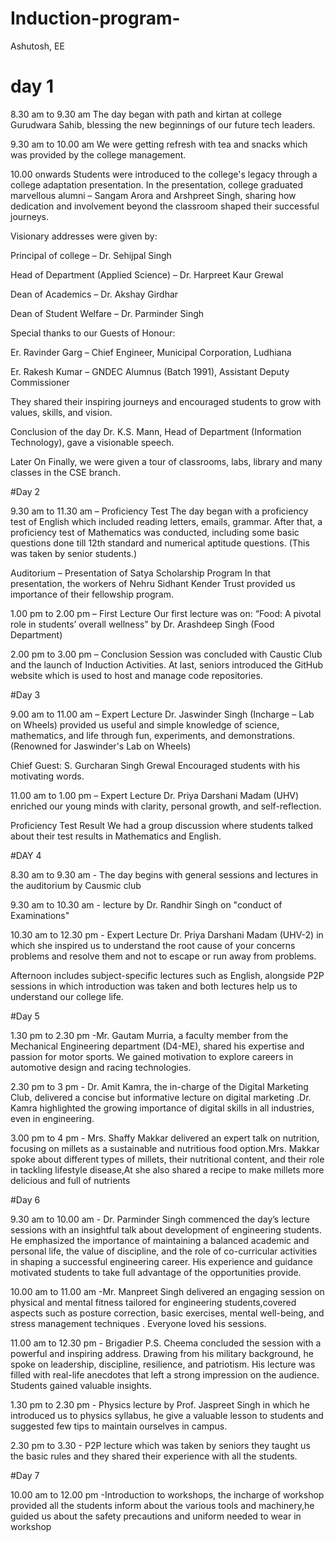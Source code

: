 # Induction-program-
Ashutosh, EE
# day 1

8.30 am to 9.30 am The day began with path and kirtan at college Gurudwara Sahib, blessing the new beginnings of our future tech leaders.

9.30 am to 10.00 am We were getting refresh with tea and snacks which was provided by the college management.

10.00 onwards Students were introduced to the college's legacy through a college adaptation presentation. In the presentation, college graduated marvellous alumni – Sangam Arora and Arshpreet Singh, sharing how dedication and involvement beyond the classroom shaped their successful journeys.

Visionary addresses were given by:

Principal of college – Dr. Sehijpal Singh

Head of Department (Applied Science) – Dr. Harpreet Kaur Grewal

Dean of Academics – Dr. Akshay Girdhar

Dean of Student Welfare – Dr. Parminder Singh

Special thanks to our Guests of Honour:

Er. Ravinder Garg – Chief Engineer, Municipal Corporation, Ludhiana

Er. Rakesh Kumar – GNDEC Alumnus (Batch 1991), Assistant Deputy Commissioner

They shared their inspiring journeys and encouraged students to grow with values, skills, and vision.

Conclusion of the day Dr. K.S. Mann, Head of Department (Information Technology), gave a visionable speech.

Later On Finally, we were given a tour of classrooms, labs, library and many classes in the CSE branch.

#Day 2

9.30 am to 11.30 am – Proficiency Test The day began with a proficiency test of English which included reading letters, emails, grammar. After that, a proficiency test of Mathematics was conducted, including some basic questions done till 12th standard and numerical aptitude questions. (This was taken by senior students.)

Auditorium – Presentation of Satya Scholarship Program In that presentation, the workers of Nehru Sidhant Kender Trust provided us importance of their fellowship program.

1.00 pm to 2.00 pm – First Lecture Our first lecture was on: “Food: A pivotal role in students’ overall wellness” by Dr. Arashdeep Singh (Food Department)

2.00 pm to 3.00 pm – Conclusion Session was concluded with Caustic Club and the launch of Induction Activities. At last, seniors introduced the GitHub website which is used to host and manage code repositories.

#Day 3

9.00 am to 11.00 am – Expert Lecture Dr. Jaswinder Singh (Incharge – Lab on Wheels) provided us useful and simple knowledge of science, mathematics, and life through fun, experiments, and demonstrations. (Renowned for Jaswinder's Lab on Wheels)

Chief Guest: S. Gurcharan Singh Grewal Encouraged students with his motivating words.

11.00 am to 1.00 pm – Expert Lecture Dr. Priya Darshani Madam (UHV) enriched our young minds with clarity, personal growth, and self-reflection.

Proficiency Test Result We had a group discussion where students talked about their test results in Mathematics and English.

#DAY 4

8.30 am to 9.30 am - The day begins with general sessions and lectures in the auditorium by Causmic club

9.30 am to 10.30 am - lecture by Dr. Randhir Singh on "conduct of Examinations"

10.30 am to 12.30 pm - Expert Lecture Dr. Priya Darshani Madam (UHV-2) in which she inspired us to understand the root cause of your concerns problems and resolve them and not to escape or run away from problems.

Afternoon includes subject-specific lectures such as English, alongside P2P sessions in which introduction was taken and both lectures help us to understand our college life.

#Day 5

1.30 pm to 2.30 pm -Mr. Gautam Murria, a faculty member from the Mechanical Engineering department (D4-ME), shared his expertise and passion for motor sports. We gained motivation to explore careers in automotive design and racing technologies.

2.30 pm to 3 pm - Dr. Amit Kamra, the in-charge of the Digital Marketing Club, delivered a concise but informative lecture on digital marketing .Dr. Kamra highlighted the growing importance of digital skills in all industries, even in engineering.

3.00 pm to 4 pm - Mrs. Shaffy Makkar delivered an expert talk on nutrition, focusing on millets as a sustainable and nutritious food option.Mrs. Makkar spoke about different types of millets, their nutritional content, and their role in tackling lifestyle disease,At she also shared a recipe to make millets more delicious and full of nutrients

#Day 6

9.30 am to 10.00 am - Dr. Parminder Singh commenced the day’s lecture sessions with an insightful talk about development of engineering students. He emphasized the importance of maintaining a balanced academic and personal life, the value of discipline, and the role of co-curricular activities in shaping a successful engineering career. His experience and guidance motivated students to take full advantage of the opportunities provide.

10.00 am to 11.00 am -Mr. Manpreet Singh delivered an engaging session on physical and mental fitness tailored for engineering students,covered aspects such as posture correction, basic exercises, mental well-being, and stress management techniques . Everyone loved his sessions.

11.00 am to 12.30 pm - Brigadier P.S. Cheema concluded the session with a powerful and inspiring address. Drawing from his military background, he spoke on leadership, discipline, resilience, and patriotism. His lecture was filled with real-life anecdotes that left a strong impression on the audience. Students gained valuable insights.

1.30 pm to 2.30 pm - Physics lecture by Prof. Jaspreet Singh in which he introduced us to physics syllabus, he give a valuable lesson to students and suggested few tips to maintain ourselves in campus.

2.30 pm to 3.30 - P2P lecture which was taken by seniors they taught us the basic rules and they shared their experience with all the students.

#Day 7

10.00 am to 12.00 pm -Introduction to workshops, the incharge of workshop provided all the students inform about the various tools and machinery,he guided us about the safety precautions and uniform needed to wear in workshop
